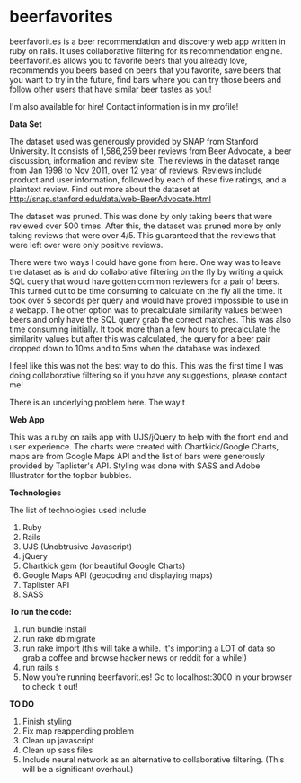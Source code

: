 beerfavorites
=================

beerfavorit.es is a beer recommendation and discovery web app written in ruby on rails. It uses collaborative filtering for its recommendation engine. beerfavorit.es allows you to favorite beers that you already love, recommends you beers based on beers that you favorite, save beers that you want to try in the future, find bars where you can try those beers and follow other users that have similar beer tastes as you! 

I'm also available for hire! Contact information is in my profile!

**Data Set**

The dataset used was generously provided by SNAP from Stanford University. It consists of 1,586,259 beer reviews from Beer Advocate, a beer discussion, information and review site. The reviews in the dataset range from Jan 1998 to Nov 2011, over 12 year of reviews. Reviews include product and user information, followed by each of these five ratings, and a plaintext review. Find out more about the dataset at http://snap.stanford.edu/data/web-BeerAdvocate.html 

The dataset was pruned. This was done by only taking beers that were reviewed over 500 times. After this, the dataset was pruned more by only taking reviews that were over 4/5. This guaranteed that the reviews that were left over were only positive reviews. 

There were two ways I could have gone from here. One way was to leave the dataset as is and do collaborative filtering on the fly by writing a quick SQL query that would have gotten common reviewers for a pair of beers. This turned out to be time consuming to calculate on the fly all the time. It took over 5 seconds per query and would have proved impossible to use in a webapp. The other option was to precalculate similarity values between beers and only have the SQL query grab the correct matches. This was also time consuming initially. It took more than a few hours to precalculate the similarity values but after this was calculated, the query for a beer pair dropped down to 10ms and to 5ms when the database was indexed. 

I feel like this was not the best way to do this. This was the first time I was doing collaborative filtering so if you have any suggestions, please contact me!

There is an underlying problem here. The way t

**Web App**

This was a ruby on rails app with UJS/jQuery to help with the front end and user experience. The charts were created with Chartkick/Google Charts, maps are from Google Maps API and the list of bars were generously provided by Taplister's API. Styling was done with SASS and Adobe Illustrator for the topbar bubbles.

**Technologies**

The list of technologies used include

1. Ruby
2. Rails
3. UJS (Unobtrusive Javascript)
4. jQuery
5. Chartkick gem (for beautiful Google Charts)
6. Google Maps API (geocoding and displaying maps)
7. Taplister API
8. SASS



**To run the code:**

1. run bundle install
2. run rake db:migrate
3. run rake import (this will take a while. It's importing a LOT of data so grab a coffee and browse hacker news or reddit for a while!)
4. run rails s
5. Now you're running beerfavorit.es! Go to localhost:3000 in your browser to check it out!

**TO DO**
1. Finish styling
2. Fix map reappending problem
3. Clean up javascript
4. Clean up sass files
5. Include neural network as an alternative to collaborative filtering. (This will be a significant overhaul.)






